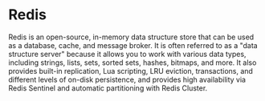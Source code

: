 # Redis

Redis is an open-source, in-memory data structure store that can be used as a database, cache, and
message broker. It is often referred to as a "data structure server" because it allows you to work with
various data types, including strings, lists, sets, sorted sets, hashes, bitmaps, and more. It also provides
built-in replication, Lua scripting, LRU eviction, transactions, and different levels of on-disk persistence,
and provides high availability via Redis Sentinel and automatic partitioning with Redis Cluster.